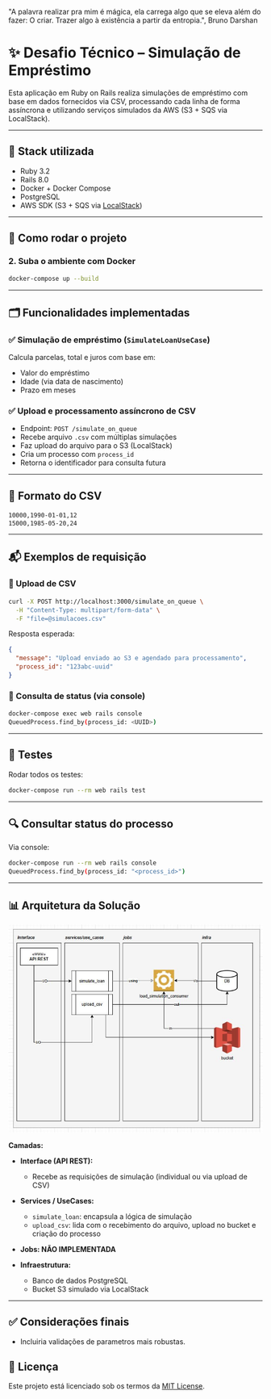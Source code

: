 "A palavra realizar pra mim é mágica, ela carrega algo que se eleva além do fazer: O criar. Trazer algo à existência a partir da entropia.", Bruno Darshan

# ✨ Desafio Técnico – Simulação de Empréstimo

Esta aplicação em Ruby on Rails realiza simulações de empréstimo com base em dados fornecidos via CSV, processando cada linha de forma assíncrona e utilizando serviços simulados da AWS (S3 + SQS via LocalStack).

---

## 🧱 Stack utilizada

- Ruby 3.2  
- Rails 8.0  
- Docker + Docker Compose  
- PostgreSQL  
- AWS SDK (S3 + SQS via [LocalStack](https://github.com/localstack/localstack))

---

## 🚀 Como rodar o projeto

### 2. Suba o ambiente com Docker

```bash
docker-compose up --build
```

---

## 🗂️ Funcionalidades implementadas

### ✅ Simulação de empréstimo (`SimulateLoanUseCase`)
Calcula parcelas, total e juros com base em:
- Valor do empréstimo
- Idade (via data de nascimento)
- Prazo em meses

### ✅ Upload e processamento assíncrono de CSV
- Endpoint: `POST /simulate_on_queue`
- Recebe arquivo `.csv` com múltiplas simulações
- Faz upload do arquivo para o S3 (LocalStack)
- Cria um processo com `process_id`
- Retorna o identificador para consulta futura

---

## 📄 Formato do CSV

```csv
10000,1990-01-01,12
15000,1985-05-20,24
```

---

## 📬 Exemplos de requisição

### 📌 Upload de CSV

```bash
curl -X POST http://localhost:3000/simulate_on_queue \
  -H "Content-Type: multipart/form-data" \
  -F "file=@simulacoes.csv"
```

Resposta esperada:
```json
{
  "message": "Upload enviado ao S3 e agendado para processamento",
  "process_id": "123abc-uuid"
}
```

### 📌 Consulta de status (via console)

```bash
docker-compose exec web rails console
QueuedProcess.find_by(process_id: <UUID>)
```

---

## 🧪 Testes

Rodar todos os testes:

```bash
docker-compose run --rm web rails test
```

---

## 🔍 Consultar status do processo

Via console:

```bash
docker-compose run --rm web rails console
QueuedProcess.find_by(process_id: "<process_id>")
```

---

## 📊 Arquitetura da Solução

![Arquitetura da aplicação](./docs/arquitetura.JPG)

**Camadas:**

- **Interface (API REST):**
  - Recebe as requisições de simulação (individual ou via upload de CSV)

- **Services / UseCases:**
  - `simulate_loan`: encapsula a lógica de simulação
  - `upload_csv`: lida com o recebimento do arquivo, upload no bucket e criação do processo

- **Jobs: NÃO IMPLEMENTADA** 


- **Infraestrutura:**
  - Banco de dados PostgreSQL
  - Bucket S3 simulado via LocalStack

---

## ✅ Considerações finais

 - Incluiria validações de parametros mais robustas.

## 📝 Licença

Este projeto está licenciado sob os termos da [MIT License](LICENSE).
